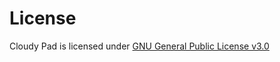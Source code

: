 # License

Cloudy Pad is licensed under [GNU General Public License v3.0](https://github.com/PierreBeucher/cloudypad/blob/master/LICENSE.txt)
